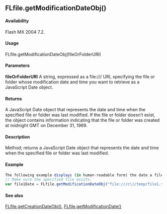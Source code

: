 ## FLfile.getModificationDateObj()

#### Availability

Flash MX 2004 7.2.

#### Usage

FLfile.getModificationDateObj(fileOrFolderURI)

#### Parameters

**fileOrFolderURI** A string, expressed as a file:/// URI, specifying the file or folder whose modification date and time you want to retrieve as a JavaScript Date object.

#### Returns

A JavaScript Date object that represents the date and time when the specified file or folder was last modified. If the file or folder doesn’t exist, the object contains information indicating that the file or folder was created at midnight GMT on December 31, 1969.

#### Description

Method; returns a JavaScript Date object that represents the date and time when the specified file or folder was last modified.

#### Example

```javascript
The following example displays (in human-readable form) the date a file was last modified, in the Output panel:
// Make sure the specified file exists.
var file1Date = FLfile.getModificationDateObj("file:///c\|/temp/file1.txt"); trace(file1Date);

```
#### See also

[FLfile.getCreationDateObj()](#!wielmic/developers-animatesdk-docs/test/FLfile_object/FLfile5.md), [FLfile.getModificationDate()](#!wielmic/developers-animatesdk-docs/test/FLfile_object/FLfile6.md)
